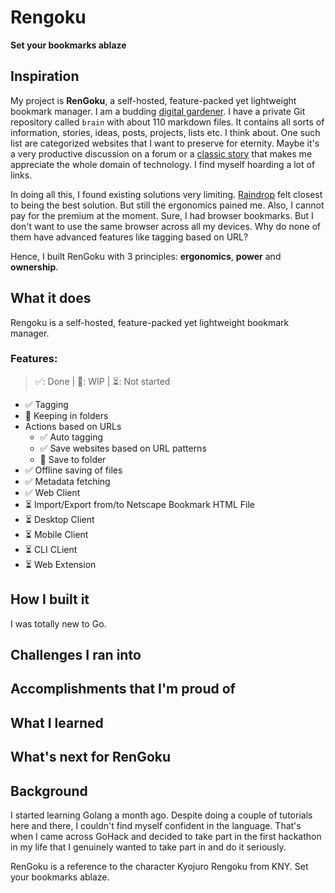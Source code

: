 # Rengoku 
**Set your bookmarks ablaze**

## Inspiration

My project is **RenGoku**, a self-hosted, feature-packed yet lightweight bookmark manager. I am a budding [digital gardener](https://maggieappleton.com/garden-history). I have a private Git repository called `brain` with about 110 markdown files. It contains all sorts of information, stories, ideas, posts, projects, lists etc. I think about. One such list are categorized websites that I want to preserve for eternity. Maybe it's a very productive discussion on a forum or a [classic story](https://www.ibiblio.org/harris/500milemail.html) that makes me appreciate the whole domain of technology. I find myself hoarding a lot of links.

In doing all this, I found existing solutions very limiting. [Raindrop](https://raindrop.io/) felt closest to being the best solution. But still the ergonomics pained me. Also, I cannot pay for the premium at the moment. Sure, I had browser bookmarks. But I don't want to use the same browser across all my devices. Why do none of them have advanced features like tagging based on URL?

Hence, I built RenGoku with 3 principles: **ergonomics**, **power** and **ownership**.

## What it does

Rengoku is a self-hosted, feature-packed yet lightweight bookmark manager. 

### Features:
> ✅: Done | 🚧: WIP | ⏳: Not started

- ✅ Tagging
- 🚧 Keeping in folders
- Actions based on URLs
  - ✅ Auto tagging
  - ✅ Save websites based on URL patterns
  - 🚧 Save to folder
- ✅ Offline saving of files
- ✅ Metadata fetching
- ✅ Web Client
- ⏳ Import/Export from/to Netscape Bookmark HTML File
- ⏳ Desktop Client
- ⏳ Mobile Client
- ⏳ CLI CLient
- ⏳ Web Extension

## How I built it

I was totally new to Go.

## Challenges I ran into

## Accomplishments that I'm proud of

## What I learned

## What's next for RenGoku

## Background

I started learning Golang a month ago. Despite doing a couple of tutorials here and there, I couldn't find myself confident in the language. That's when I came across GoHack and decided to take part in the first hackathon in my life that I genuinely wanted to take part in and do it seriously. 

RenGoku is a reference to the character Kyojuro Rengoku from KNY. Set your bookmarks ablaze.